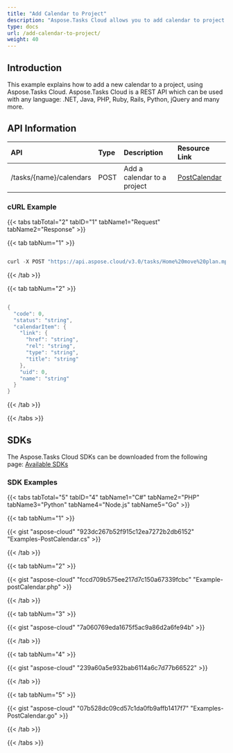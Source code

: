 ```yaml
---
title: "Add Calendar to Project"
description: "Aspose.Tasks Cloud allows you to add calendar to project in MPP, MPT and XML. Moreover, our REST API can be used with nearly all languages like .NET, Node.JS, Python, PHP, Go, Java and many more."
type: docs
url: /add-calendar-to-project/
weight: 40
---
```


## **Introduction**
This example explains how to add a new calendar to a project, using Aspose.Tasks Cloud. Aspose.Tasks Cloud is a REST API which can be used with any language: .NET, Java, PHP, Ruby, Rails, Python, jQuery and many more.
## **API Information**

|**API**|**Type**|**Description**|**Resource Link**|
| :- | :- | :- | :- |
|/tasks/{name}/calendars|POST|Add a calendar to a project|[PostCalendar](https://apireference.aspose.cloud/tasks/#/TasksCalendar/PostCalendar)|
### **cURL Example**
{{< tabs tabTotal="2" tabID="1" tabName1="Request" tabName2="Response" >}}

{{< tab tabNum="1" >}}

```java

curl -X POST "https://api.aspose.cloud/v3.0/tasks/Home%20move%20plan.mpp/calendars" -H "accept: application/json" -H "Content-Type: application/json" -d "{ \"Name\": \"new test\", \"Uid\": 0, \"Days\": [ { \"DayWorking\": true, \"DayType\":\"Monday\", \"FromDate\": \"2019-08-11T10:11:51.711Z\", \"ToDate\": \"2019-08-17T22:11:51.711Z\", \"WorkingTimes\": [ { \"FromTime\": \"2019-08-13T10:11:51.711Z\", \"ToTime\": \"2019-08-13T22:11:51.711Z\" } ] } ], \"IsBaseCalendar\": false, \"IsBaselineCalendar\": false}"    

```

{{< /tab >}}

{{< tab tabNum="2" >}}

```java

{
  "code": 0,
  "status": "string",
  "calendarItem": {
    "link": {
      "href": "string",
      "rel": "string",
      "type": "string",
      "title": "string"
    },
    "uid": 0,
    "name": "string"
  }
}
```

{{< /tab >}}

{{< /tabs >}}
## **SDKs**
The Aspose.Tasks Cloud SDKs can be downloaded from the following page: [Available SDKs](/tasks/available-sdks/)
### **SDK Examples**
{{< tabs tabTotal="5" tabID="4" tabName1="C#" tabName2="PHP" tabName3="Python" tabName4="Node.js" tabName5="Go" >}}

{{< tab tabNum="1" >}}

{{< gist "aspose-cloud" "923dc267b52f915c12ea7272b2db6152" "Examples-PostCalendar.cs" >}}

{{< /tab >}}

{{< tab tabNum="2" >}}

{{< gist "aspose-cloud" "fccd709b575ee217d7c150a67339fcbc" "Example-postCalendar.php" >}}

{{< /tab >}}

{{< tab tabNum="3" >}}

{{< gist "aspose-cloud" "7a060769eda1675f5ac9a86d2a6fe94b" >}}

{{< /tab >}}

{{< tab tabNum="4" >}}

{{< gist "aspose-cloud" "239a60a5e932bab6114a6c7d77b66522" >}}

{{< /tab >}}

{{< tab tabNum="5" >}}

{{< gist "aspose-cloud" "07b528dc09cd57c1da0fb9affb1417f7" "Examples-PostCalendar.go" >}}

{{< /tab >}}

{{< /tabs >}}
